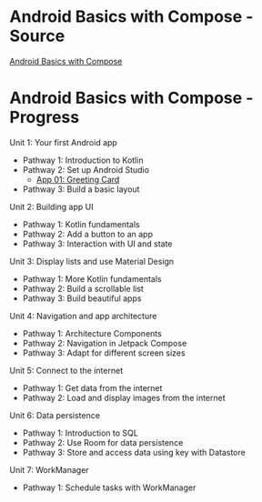# Android Basics with Compose - Source

[Android Basics with Compose](https://developer.android.com/courses/android-basics-compose/course)

# Android Basics with Compose - Progress

Unit 1: Your first Android app

- Pathway 1: Introduction to Kotlin
- Pathway 2: Set up Android Studio
	- [App 01: Greeting Card](./app01_greeting_card/README.md)
- Pathway 3: Build a basic layout

Unit 2: Building app UI

- Pathway 1: Kotlin fundamentals
- Pathway 2: Add a button to an app
- Pathway 3: Interaction with UI and state

Unit 3: Display lists and use Material Design

- Pathway 1: More Kotlin fundamentals
- Pathway 2: Build a scrollable list
- Pathway 3: Build beautiful apps

Unit 4: Navigation and app architecture

- Pathway 1: Architecture Components
- Pathway 2: Navigation in Jetpack Compose
- Pathway 3: Adapt for different screen sizes

Unit 5: Connect to the internet

- Pathway 1: Get data from the internet
- Pathway 2: Load and display images from the internet

Unit 6: Data persistence

- Pathway 1: Introduction to SQL
- Pathway 2: Use Room for data persistence
- Pathway 3: Store and access data using key with Datastore

Unit 7: WorkManager

- Pathway 1: Schedule tasks with WorkManager
